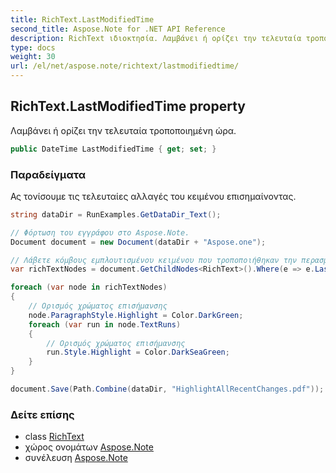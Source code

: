 ```yaml
---
title: RichText.LastModifiedTime
second_title: Aspose.Note for .NET API Reference
description: RichText ιδιοκτησία. Λαμβάνει ή ορίζει την τελευταία τροποποιημένη ώρα.
type: docs
weight: 30
url: /el/net/aspose.note/richtext/lastmodifiedtime/
---
```

## RichText.LastModifiedTime property

Λαμβάνει ή ορίζει την τελευταία τροποποιημένη ώρα.

```csharp
public DateTime LastModifiedTime { get; set; }
```

### Παραδείγματα

Ας τονίσουμε τις τελευταίες αλλαγές του κειμένου επισημαίνοντας.

```csharp
string dataDir = RunExamples.GetDataDir_Text();

// Φόρτωση του εγγράφου στο Aspose.Note.
Document document = new Document(dataDir + "Aspose.one");

// Λάβετε κόμβους εμπλουτισμένου κειμένου που τροποποιήθηκαν την περασμένη εβδομάδα.
var richTextNodes = document.GetChildNodes<RichText>().Where(e => e.LastModifiedTime >= DateTime.Today.Subtract(TimeSpan.FromDays(7)));

foreach (var node in richTextNodes)
{
    // Ορισμός χρώματος επισήμανσης
    node.ParagraphStyle.Highlight = Color.DarkGreen;
    foreach (var run in node.TextRuns)
    {
        // Ορισμός χρώματος επισήμανσης
        run.Style.Highlight = Color.DarkSeaGreen;
    }
}

document.Save(Path.Combine(dataDir, "HighlightAllRecentChanges.pdf"));
```

### Δείτε επίσης

* class [RichText](../)
* χώρος ονομάτων [Aspose.Note](../../richtext/)
* συνέλευση [Aspose.Note](../../../)


